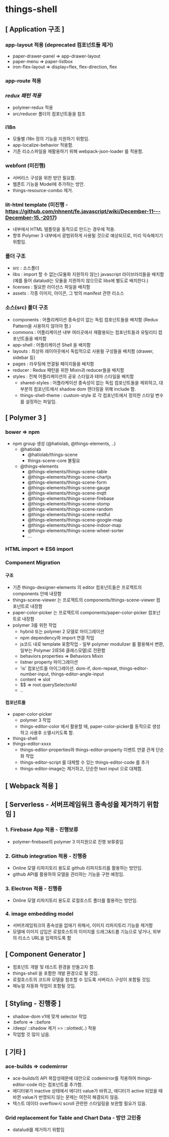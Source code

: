 # things-shell

## [ Application 구조 ]
### app-layout 적용 (deprecated 컴포넌트들 제거)
- paper-drawer-panel => app-drawer-layout
- paper-menu => paper-listbox
- iron-flex-layout => display=flex, flex-direction, flex
### app-route 적용
### ***redux 패턴 적용***
- polymer-redux 적용
- src/reducer 폴더의 컴포넌트들을 참조
### i18n
- 모듈별 i18n 정의 기능을 지원하기 위함임.
- app-localize-behavior 적용함.
- 기존 리소스파일을 재활용하기 위해 webpack-json-loader 를 적용함.
### webfont (미진행)
- 서버리스 구성을 위한 방안 필요함.
- 웹폰트 기능을 Model에 추가하는 방안.
- things-resource-combo 제거.
### lit-html template (미진행 - https://github.com/nhnent/fe.javascript/wiki/December-11---December-15,-2017)
- 내부에서 HTML 템플릿을 동적으로 만드는 경우에 적용.
- 향후 Polymer 3 내부에서 광범위하게 사용될 것으로 예상되므로, 미리 익숙해지기 위함임.
### 폴더 구조
- src : 소스폴더
- libs : import 할 수 없는(모듈화 지원하지 않는) javascript 라이브러리들을 배치함 (예를 들어 dataludi는 모듈을 지원하지 않으므로 libs에 별도로 배치한다.)
- licenses : 필요한 라이선스 파일을 배치함
- assets : 각종 이미지, 아이콘, 그 밖의 manifest 관련 리소스
### 소스(src) 폴더 구조
- components : 어플리케이션 종속성이 없는 독립 컴포넌트들을 배치함 (Redux Pattern을 사용하지 않아야 함.)
- commons : 어플리케이션 내부 여러곳에서 재활용되는 컴포넌트들과 유틸리티 컴포넌트들을 배치함
- app-shell : 어플리케이션 Shell 을 배치함
- layouts : 최상위 레이아웃에서 독립적으로 사용될 구성들을 배치함 (drawer, sidebar 등)
- pages : 라우팅에 연결될 페이지들을 배치함
- reducer : Redux 패턴을 위한 Mixin과 reducer들을 배치함
- styles : 전체 어플리케이션의 공유 스타일과 테마 스타일을 배치함
  - shared-styles : 어플라케이션 종속성이 없는 독립 컴포넌트들을 제외하고, 대부분의 컴포넌트에서 shadow dom 렌더링을 위해 include 함.
  - things-shell-theme : custom-style 로 각 컴포넌트에서 정의한 스타일 변수를 설정하는 파일임.
## [ Polymer 3 ]
### bower => npm
- npm group 생성 (@hatiolab, @things-elements, ..)
  - @hatiolab
    - @hatiolab/things-scene
    - things-scene-core 불필요
  - @things-elements
    - @things-elements/things-scene-table
    - @things-elements/things-scene-chartjs
    - @things-elements/things-scene-form
    - @things-elements/things-scene-gauge
    - @things-elements/things-scene-mqtt
    - @things-elements/things-scene-firebase
    - @things-elements/things-scene-stomp
    - @things-elements/things-scene-random
    - @things-elements/things-scene-restful
    - @things-elements/things-scene-google-map
    - @things-elements/things-scene-indoor-map
    - @things-elements/things-scene-wheel-sorter
    - ...
### HTML import => ES6 import
### Component Migration
#### 구조
- 기존 things-designer-elements 의 editor 컴포넌트들은 프로젝트의 components 안에 내장함
- things-scene-viewer 는 프로젝트의 components/things-scene-viewer 컴포넌트로 내장함
- paper-color-picker 는 프로젝트의 components/paper-color-picker 컴포넌트로 내장함
- polymer 3를 위한 작업
  - hybrid 또는 polymer 2 모델로 마이그레이션
  - npm dependency와 import 연결 작업
  - js코드 내로 template 포함작업 - 일부 polymer modulizer 를 활용해서 변환, 일부는 Polymer 2(ES6 클래스모델)로 전환함
  - behaviors properties => Behaviors Mixin
  - listner property 마이그레이션
  - 'is' 컴포넌트들 마이그레이션. dom-if, dom-repeat, things-editor-number-input, things-editor-angle-input
  - content => slot
  - $$ => root.querySelectorAll
  - ..
#### 컴포넌트들
- paper-color-picker
  - polymer 3 작업
  - things-editor-color 에서 활용할 때, paper-color-picker를 동적으로 생성하고 사용후 소멸시키도록 함.
- things-shell
- things-editor-xxxx
  - things-editor-properties와 things-editor-property 이벤트 연결 관계 단순화 작업
  - things-editor-script 를 대체할 수 있는 things-editor-code 를 추가
  - things-editor-image는 제거하고, 단순한 text input 으로 대체함.
## [ Webpack 적용 ]
## [ Serverless - 서버프레임워크 종속성을 제거하기 위함임 ]
### 1. Firebase App 적용 - 진행보류
- polymer-firebase의 polymer 3 미지원으로 진행 보류중임
### 2. Github integration 적용 - 진행중
- Online 모델 리파지토리 용도로 github 리파지토리를 활용하는 방안임.
- github API를 활용하여 모델을 관리하는 기능을 구현 예정임.
### 3. Electron 적용 - 진행중
- Online 모델 리파지토리 용도로 로컬호스트 폴더를 활용하는 방안임.
### 4. image embedding model
- 서버프레임워크의 종속성을 없애기 위해서, 이미지 리파지토리 기능을 제거함
- 모델에 이미지 삽입은 로컬호스트의 이미지를 드래그&드롭 기능으로 넣거나, 외부의 리소스 URL을 입력하도록 함
## [ Component Generator ]
- 컴포넌트 개발 및 테스트 환경을 만들고자 함.
- things-shell 을 포함한 개발 환경으로 될 것임.
- 로컬호스트의 코드와 모델을 참조할 수 있도록 서버리스 구성이 포함될 것임.
- 매뉴얼 자동화 작업이 포함될 것임.
## [ Styling - 진행중 ]
- shadow-dom v1에 맞게 selector 작업
- :before => ::before
- /deep/ ::shadow 제거 => ::slotted(..) 적용
- 작업할 것 많이 남음.
## [ 기타 ]
### ace-builds => codemirror
- ace-builds의 API 복잡성때문에 대안으로 codemirror를 적용하여 things-editor-code 라는 컴포넌트를 추가함.
- 에디터뷰가 inactive 상태에서 에디터 value가 바뀌고, 에디터가 active 되었을 때 바뀐 value가 반영되지 않는 문제는 여전히 해결되지 않음.
- 텍스트 데이타 overflow시 scroll 관련한 스타일링을 보완할 필요가 있음.
### Grid replacement for Table and Chart Data - 방안 고민중
- dataludi를 제거하기 위함임


